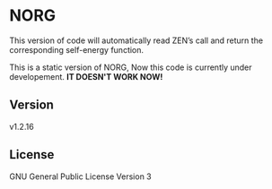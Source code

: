 # NORG

This version of code will automatically read ZEN’s call and return the corresponding self-energy function.

This is a static version of NORG, Now this code is currently under developement. **IT DOESN'T WORK NOW!**

## Version

v1.2.16

## License

GNU General Public License Version 3

